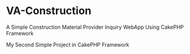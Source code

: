 # VA-Construction
A Simple Construction Material Provider Inquiry WebApp Using CakePHP Framework

My Second Simple Project in CakePHP Framework
